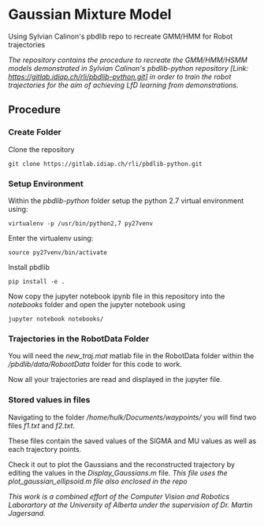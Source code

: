 # Gaussian Mixture Model 
Using Sylvian Calinon's pbdlib repo to recreate GMM/HMM for Robot trajectories 

*The repository contains the procedure to recreate the GMM/HMM/HSMM models demonstrated in Sylvian Calinon's pbdlib-python repository [Link: https://gitlab.idiap.ch/rli/pbdlib-python.git] in order to train the robot trajectories for the aim of achieving LfD learning from demonstrations.*


## Procedure

### Create Folder

Clone the repository
```
git clone https://gitlab.idiap.ch/rli/pbdlib-python.git
```

### Setup Environment

Within the *pbdlib-python* folder setup the python 2.7 virtual environment using:

```
virtualenv -p /usr/bin/python2,7 py27venv
```

Enter the virtualenv using:

```
source py27venv/bin/activate
```

Install pbdlib 

```
pip install -e .
```

Now copy the jupyter notebook ipynb file in this repository into the *notebooks* folder and open the jupyter notebook using 

```
jupyter notebook notebooks/
```

### Trajectories in the RobotData Folder

You will need the *new_traj.mat* matlab file in the RobotData folder within the */pbdlib/data/RobootData* folder for this code to work.

Now all your trajectories are read and displayed in the jupyter file.


### Stored values in files

Navigating to the folder */home/hulk/Documents/waypoints/* you will find two files *f1.txt* and *f2.txt*. 

These files contain the saved values of the SIGMA and MU values as well as each trajectory points.

Check it out to plot the Gaussians and the reconstructed trajectory by editing the values in the *Display_Gaussians.m* file. *This file uses the *plot_gaussian_ellipsoid.m* file also enclosed in the repo*

*This work is a combined effort of the Computer Vision and Robotics Laborartory at the University of Alberta under the supervision of Dr. Martin Jagersand.*


